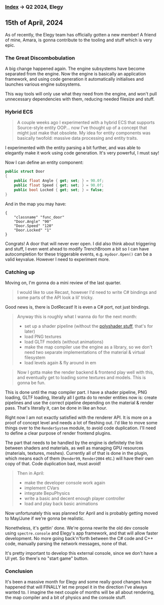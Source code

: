 
### [Index](../README.md) -> Q2 2024, Elegy

## 15th of April, 2024

As of recently, the Elegy team has officially gotten a new member! A friend of mine, Amara, is gonna contribute to the tooling and stuff which is very epic.

### The Great Discombobulation

A big change happened again. The engine subsystems have become separated from the engine. Now the engine is basically an application framework, and using code generation it automatically initialises and launches various engine subsystems.

This way tools will only use what they need from the engine, and won't pull unnecessary dependencies with them, reducing needed filesize and stuff.

### Hybrid ECS

> A couple weeks ago I experimented with a hybrid ECS that supports Source-style entity OOP... now I've thought up of a concept that might just make that obsolete. My idea for entity components was basically twofold: massive data processing and entity traits.

I experimented with the entity parsing a bit further, and was able to elegantly make it work using code generation. It's very powerful, I must say!

Now I can define an entity component:
```cs
public struct Door
{
	public float Angle { get; set; } = 90.0f;
	public float Speed { get; set; } = 90.0f;
	public bool Locked { get; set; } = false;
}
```

And in the map you may have:
```
{
	"classname" "func_door"
	"Door.Angle" "90"
	"Door.Speed" "120"
	"Door.Locked" "1"
}
```

Congrats! A door that will never ever open. I did also think about triggering and stuff, I even went ahead to modify TrenchBroom a bit so I can have autocompletion for these triggerable events, e.g. `mydoor.Open()` can be a valid keyvalue. However I need to experiment more.

### Catching up

Moving on, I'm gonna do a mini review of the last quarter.

> I would like to use Recast, however I'd need to write C# bindings and some parts of the API look a lil' tricky.

Good news is, there is DotRecast! It is even a C# port, not just bindings.

> Anyway this is roughly what I wanna do for the next month:
> * set up a shader pipeline (without the [polyshader stuff](https://github.com/ElegyEngine/ElegyEngine/blob/master/docs/ideas/MaterialTemplatesPolyshaders.md), that's for later)
> * load PNG textures
> * load GLTF models (without animations)
> * make the map compiler use the engine as a library, so we don't need two separate implementations of the material & virtual filesystem
> * load levels again & fly around in em

> Now I gotta make the render backend & frontend play well with this, and eventually get to loading some textures and models. This is gonna be fun.

This is done until the map compiler part. I have a shader pipeline, PNG loading, GLTF loading, literally all I gotta do to render entities now is: create pipelines and use the correct pipeline depending on the material & render pass. That's literally it, can be done in like an hour.

Right now I am not exactly satisfied with the renderer API. It is more on a proof of concept level and needs a lot of fleshing out. I'd like to move some things over to the `RenderSystem` module, to avoid code duplication. I'll need to define a clear purpose of render frontend plugins.

The part that needs to be handled by the engine is definitely the link between shaders and materials, as well as managing GPU resources (materials, textures, meshes). Currently all of that is done in the plugin, which means each of them (`Render99`, `Render2004` etc.) will have their own copy of that. Code duplication bad, must avoid!

> Then in April:
> * make the developer console work again
> * implement CVars
> * integrate BepuPhysics
> * write a basic and decent enough player controller
> * load and play back basic animations

Now unfortunately this was planned for April and is probably getting moved to May/June if we're gonna be realistic.

Nonetheless, it's gettin' done. We're gonna rewrite the old dev console using `spectre.console` and Elegy's app framework, and that will allow faster development. No more going back'n'forth between the C# code and C++ code, manually parsing the network messages, none of that.

It's pretty important to develop this external console, since we don't have a UI yet. So there's no "start game" button.

### Conclusion

It's been a massive month for Elegy and some really good changes have happened that will FINALLY let me propel it in the direction I've always wanted to. I imagine the next couple of months will be all about rendering, the map compiler and a bit of physics and the console stuff.
